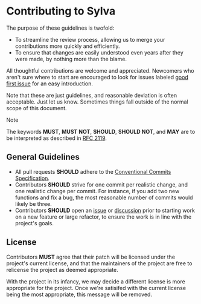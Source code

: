# Contributing to Sylva

The purpose of these guidelines is twofold:
- To streamline the review process, allowing us to merge your contributions more quickly and efficiently.
- To ensure that changes are easily understood even years after they were made, by nothing more than the blame.

All thoughtful contributions are welcome and appreciated. Newcomers who aren't sure where to start are encouraged to look for issues labeled [good first issue][good_first_issue] for an easy introduction.

Note that these are just guidelines, and reasonable deviation is often acceptable. Just let us know. Sometimes things fall outside of the normal scope of this document.

> [!NOTE]
> The keywords __MUST__, __MUST NOT__, __SHOULD__, __SHOULD NOT__, and __MAY__ are to be interpreted as described in [RFC 2119][rfc2119].

[good_first_issue]: https://github.com/ppfeister/sylva/issues?q=is%3Aopen+is%3Aissue+label%3A%22good+first+issue%22
[rfc2119]: https://www.ietf.org/rfc/rfc2119.txt

## General Guidelines

- All pull requests __SHOULD__ adhere to the [Conventional Commits Specification][conventional_commits_spec].
- Contributors __SHOULD__ strive for one commit per realistic change, and one realistic change per commit. For instance, if you add two new functions and fix a bug, the most reasonable number of commits would likely be three.
- Contributors __SHOULD__ open an [issue][issues] or [discussion][discussions] prior to starting work on a new feature or large refactor, to ensure the work is in line with the project's goals.

[conventional_commits_spec]: https://conventionalcommits.org/
[issues]: https://github.com/ppfeister/sylva/issues
[discussions]: https://github.com/ppfeister/sylva/discussions

## License

Contributors __MUST__ agree that their patch will be licensed under the project's current license, and that the maintainers of the project are free to relicense the project as deemed appropriate.

With the project in its infancy, we may decide a different license is more appropriate for the project. Once we're satisifed with the current license being the most appropriate, this message will be removed.
